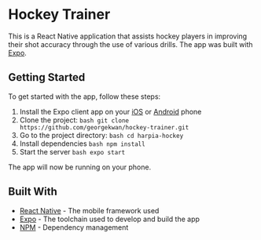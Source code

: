 
# Hockey Trainer

This is a React Native application that assists hockey players in improving their shot accuracy through the use of various drills. The app was built with [Expo](https://expo.io/).



## Getting Started
To get started with the app, follow these steps:

1. Install the Expo client app on your [iOS](https://apps.apple.com/us/app/expo-go/id982107779) or [Android](https://play.google.com/store/apps/details?id=host.exp.exponent&gl=US) phone
2. Clone the project: ```bash git clone https://github.com/georgekwan/hockey-trainer.git ```
3. Go to the project directory: ```bash cd harpia-hockey ```
4. Install dependencies ```bash npm install ```
5. Start the server ```bash expo start ```

The app will now be running on your phone.

## Built With
* [React Native](https://reactnative.dev/) - The mobile framework used
* [Expo](https://expo.io/) - The toolchain used to develop and build the app
* [NPM](https://www.npmjs.com/) - Dependency management
